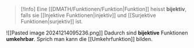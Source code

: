 >[!Info]
>Eine [[DMATH/Funktionen/Funktion|Funktion]] heisst **bijektiv**, falls sie [[Injektive Funktionen|injektiv]] und [[Surjektive Funktionen|surjektiv]] ist.

![[Pasted image 20241214095236.png]]
Dadurch sind **bijektive** Funktionen **umkehrbar**. Sprich man kann die [[Umkehrfunktion]] bilden.